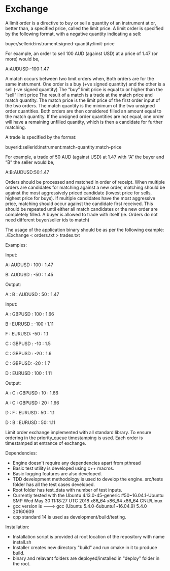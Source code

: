 # Exchange

A limit order is a directive to buy or sell a quantity of an instrument at or, better than, a
specified price, called the limit price. A limit order is specified by the following format, with
a negative quantity indicating a sell:

buyer/sellerid:instrument:signed-quantity:limit-price

For example, an order to sell 100 AUD (against USD) at a price of 1.47 (or more) would be,

A:AUDUSD:-100:1.47

A match occurs between two limit orders when, Both orders are for the same instrument. One order is a buy (+ve signed quantity) and the other is a sell (-ve signed quantity) The “buy” limit price is equal to or higher than the “sell” limit price The result of a match is a trade at the match price and match quantity. The match price is the limit price of the first order input of the two orders. The match quantity is the minimum of the two unsigned order quantities. Both orders are then considered filled an amount equal to the match quantity. If the unsigned order quantities are not equal, one order will have a remaining unfilled quantity, which is then a candidate for further matching.

A trade is specified by the format:

buyerid:sellerid:instrument:match-quantity:match-price

For example, a trade of 50 AUD (against USD) at 1.47 with “A” the buyer and “B” the seller
would be,

A:B:AUDUSD:50:1.47

Orders should be processed and matched in order of receipt. When multiple orders are candidates for matching against a new order, matching should be against the most aggressively priced candidate (lowest price for sells, highest price for buys). If multiple candidates have the most aggressive price, matching should occur against the candidate first received. This should be repeated until either all match candidates or the new order are completely filled. A buyer is allowed to trade with itself (ie. Orders do not need different buyer/seller ids to match)

The usage of the application binary should be as per the following example:
./Exchange < orders.txt > trades.txt

Examples:

Input:

A: AUDUSD : 100 : 1.47

B: AUDUSD : -50 : 1.45

Output:

A : B : AUDUSD : 50 : 1.47

Input:

A : GBPUSD : 100 : 1.66

B : EURUSD : -100 : 1.11

F : EURUSD: -50 : 1.1

C : GBPUSD : -10 : 1.5

C : GBPUSD : -20 : 1.6

C : GBPUSD: -20 : 1.7

D : EURUSD : 100 : 1.11

Output:

A : C : GBPUSD : 10 : 1.66

A : C : GBPUSD : 20 : 1.66

D : F : EURUSD : 50 : 1.1

D : B : EURUSD : 50: 1.11


Limit order exchange implemented with all standard library. To ensure ordering in the priority_queue timestamping is used. Each order is timestamped at entrance of exchange.

Dependencies:

- Engine doesn't require any dependencies apart from pthread
- Basic test utility is developed using c++ macros.
- Basic logging features are also developed.
- TDD development methodology is used to develop the engine. src/tests folder has all the test cases developed.
- Root folder has test_data with number of test inputs. 
- Currently tested with the Ubuntu 4.13.0-45-generic #50~16.04.1-Ubuntu SMP Wed May 30 11:18:27 UTC 2018 x86_64 x86_64 x86_64 GNU/Linux
- gcc version is ---> gcc (Ubuntu 5.4.0-6ubuntu1~16.04.9) 5.4.0 20160609
- cpp standard 14 is used as development/build/testing.

Installation:

- Installation script is provided at root location of the repository with name install.sh
- Installer creates new directory "build" and run cmake in it to produce build.
- binary and relavant folders are deployed/installed in "deploy" folder in the root.
